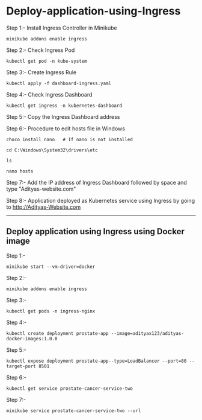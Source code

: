 # Deploy-application-using-Ingress

Step 1:- Install Ingress Controller in Minikube

```shell
minikube addons enable ingress
```
Step 2:- Check Ingress Pod

```shell
kubectl get pod -n kube-system
```
Step 3:- Create Ingress Rule

```shell
kubectl apply -f dashboard-ingress.yaml
```

Step 4:- Check Ingress Dashboard

```shell
kubectl get ingress -n kubernetes-dashboard
```
Step 5:- Copy the Ingress Dashboard address

Step 6:- Procedure to edit hosts file in Windows
```shell
choco install nano   # If nano is not installed

cd C:\Windows\System32\drivers\etc

ls

nano hosts
```
Step 7:- Add the IP address of Ingress Dashboard followed by space and type "Adityas-website.com"

Step 8:- Application deployed as Kubernetes service using Ingress by going to http://Adityas-Website.com

--------------------------------------------------------------------------------------------------------------------------------------------------------------------------------
## Deploy application using Ingress using Docker image

Step 1:-
```shell
minikube start --vm-driver=docker
```
Step 2:-
```shell
minikube addons enable ingress
```
Step 3:-
```shell
kubectl get pods -n ingress-nginx
```
Step 4:-
```shell
kubectl create deployment prostate-app --image=adityax123/adityas-docker-images:1.0.0
```
Step 5:-
```shell
kubectl expose deployment prostate-app--type=LoadBalancer --port=80 --target-port 8501
```

Step 6:-
```shell
kubectl get service prostate-cancer-service-two 
```
Step 7:-
```shell
minikube service prostate-cancer-service-two --url 
```
